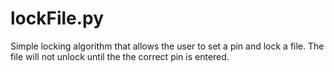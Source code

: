# lockFile.py

Simple locking algorithm that allows the user to set a pin and lock a file.
The file will not unlock until the the correct pin is entered.
